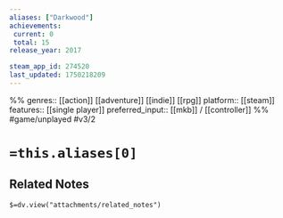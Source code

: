 ```yaml
---
aliases: ["Darkwood"]
achievements:
 current: 0
 total: 15
release_year: 2017

steam_app_id: 274520
last_updated: 1750218209
---
```

%%
genres:: [[action]] [[adventure]] [[indie]] [[rpg]]
platform:: [[steam]]
features:: [[single player]]
preferred_input:: [[mkb]] / [[controller]]
%%
#game/unplayed
#v3/2

# `=this.aliases[0]`
## Related Notes
`$=dv.view("attachments/related_notes")`